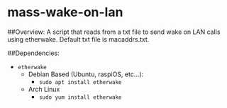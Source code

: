 # mass-wake-on-lan
##Overview:
A script that reads from a txt file to send wake on LAN calls using etherwake.
Default txt file is macaddrs.txt.

##Dependencies:
- `etherwake` 
    - Debian Based (Ubuntu, raspiOS, etc...):
        - `sudo apt install etherwake`
    - Arch Linux
        - `sudo yum install etherwake`
